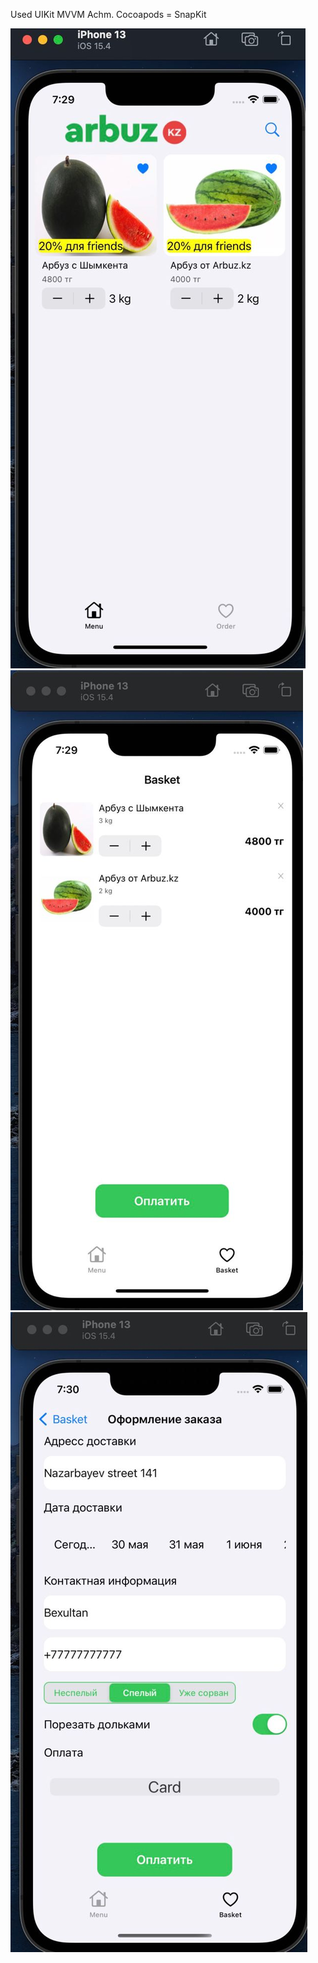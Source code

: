 Used UIKit
MVVM Achm.
Cocoapods = SnapKit

![alt text](arbuz1.jpeg)
![alt text](arbuz2.jpeg)
![alt text](arbuz3.jpeg)


